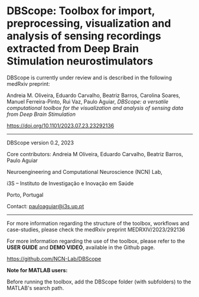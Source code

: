 # DBScope: Toolbox for import, preprocessing, visualization and analysis of sensing recordings extracted from Deep Brain Stimulation neurostimulators

DBScope is currently under review and is described in the following medRxiv preprint:

Andreia M. Oliveira, Eduardo Carvalho, Beatriz Barros, Carolina Soares, Manuel Ferreira-Pinto, Rui Vaz, Paulo Aguiar, <i>DBScope: a versatile computational toolbox for the visualization and analysis of sensing data from Deep Brain Stimulation</i>

https://doi.org/10.1101/2023.07.23.23292136
******************************************************************************************************************************************

DBScope version 0.2, 2023

Core contributors: Andreia M Oliveira, Eduardo Carvalho, Beatriz Barros, Paulo Aguiar

Neuroengineering and Computational Neuroscience (NCN) Lab,

i3S – Instituto de Investigação e Inovação em Saúde

Porto, Portugal 

Contact: pauloaguiar@i3s.up.pt

******************************************************************************************************************************************

For more information regarding the structure of the toolbox, workflows and case-studies, please check the medRxiv preprint MEDRXIV/2023/292136

For more information regarding the use of the toolbox, please refer to the **USER GUIDE** and **DEMO VIDEO**, available in the Github page.

https://github.com/NCN-Lab/DBScope


**Note for MATLAB users:**

Before running the toolbox, add the DBScope folder (with subfolders) to the MATLAB's search path.
